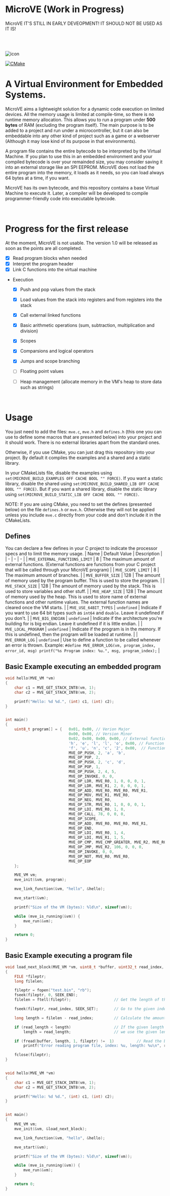 # MicroVE (Work in Progress)
MicroVE IT'S STILL IN EARLY DEVEOPMENT! IT SHOULD NOT BE USED AS IT IS!

<br>
<br>

![icon](https://raw.githubusercontent.com/nevoa-dev/micro-ve/master/icon.png)

[![CMake](https://github.com/nevoa-dev/micro-ve/actions/workflows/cmake.yml/badge.svg?branch=master)](https://github.com/nevoa-dev/micro-ve/actions/workflows/cmake.yml)

# A Virtual Environment for Embedded Systems.
MicroVE aims a lightweight solution for a dynamic code execution on limited devices. All the memory usage is limited at compile-time, so there is no runtime memory allocation. This allows you to run a program under **500 bytes** of RAM (excluding the program itself). The main purpose is to be added to a project and run under a microcontroller, but it can also be embeddable into any other kind of project such as a game or a webserver (Although it may lose kind of its purpose in that environments).

A program file contains the entire bytecode to be interpreted by the Virtual Machine. If you plan to use this in an embedded environment and your compiled bytecode is over your remainded size, you may consider saving it into an external storage like an SPI EEPROM. MicroVE does not load the entire program into the memory, it loads as it needs, so you can load always 64 bytes at a time, if you want.

MicroVE has its own bytecode, and this repository contains a base Virtual Machine to execute it. Later, a compiler will be developed to compile programmer-friendly code into executable bytecode.

<br>

# Progress for the first release
At the moment, MicroVE is not usable. The version 1.0 will be released as soon as the points are all completed.
- [x] Read program blocks when needed
- [x] Interpret the program header
- [x] Link C functions into the virtual machine
- Execution
    - [x] Push and pop values from the stack
    - [x] Load values from the stack into registers and from registers into the stack
    - [x] Call external linked functions
    - [x] Basic arithmetic operations (sum, subtraction, multiplication and division)
    - [x] Scopes
    - [x] Comparsions and logical operators
    - [x] Jumps and scope branching
    - [ ] Floating point values
    - [ ] Heap management (allocate memory in the VM's heap to store data such as strings)


<br>

# Usage
You just need to add the files: `mve.c`, `mve.h` and `defines.h` (this one you can use to define some macros that are presented below) into your project and it should work. There is no external libraries apart from the standard ones.

Otherwise, if you use CMake, you can just drag this repository into your project. By default it compiles the examples and a shared and a static library. 

In your CMakeLists file, disable the examples using `set(MICROVE_BUILD_EXAMPLES OFF CACHE BOOL "" FORCE)`. If you want a static library, disable the shared using `set(MICROVE_BUILD_SHARED_LIB OFF CACHE BOOL "" FORCE)`. But if you want a shared library, disable the static library using `set(MICROVE_BUILD_STATIC_LIB OFF CACHE BOOL "" FORCE)`.

NOTE: If you are using CMake, you need to set the defines (presented below) on the file `defines.h` or `mve.h`. Otherwise they will not be applied unless you include `mve.c` directly from your code and don't include it in the CMakeLists.

## Defines
You can declare a few defines in your C project to indicate the processor specs and to limit the memory usage.
| Name	| Default Value | Description	|
| - | - | -	|
| `MVE_EXTERNAL_FUNCTIONS_LIMIT` | 8 | The maximum amount of external functions. (External functions are functions from your C project that will be called through your MicroVE program) |
| `MVE_SCOPE_LIMIT` | 8 | The maximum amount of branches. |
| `MVE_BUFFER_SIZE` | 128 | The amount of memory used by the program buffer. This is used to store the program. |
| `MVE_STACK_SIZE` | 128 | The amount of memory used by the stack. This is used to store variables and other stuff. |
| `MVE_HEAP_SIZE` | 128 | The amount of memory used by the heap. This is used to store name of external functions and other runtime values. The external function names are cleared once the VM starts. |
| `MVE_USE_64BIT_TYPES` | `undefined` | Indicate if you want to use 64 bit types such as `int64` and `double`. Leave it undefined if you don't. |
| `MVE_BIG_ENDIAN` | `undefined` | Indicate if the architecture you're building for is big endian. Leave it undefined if it is little endian. |
| `MVE_LOCAL_PROGRAM` | `undefined` | Indicate if the program is in the memory. If this is undefined, then the program will be loaded at runtime. |
| `MVE_ERROR_LOG` | `undefined` | Use to define a function to be called whenever an error is thrown. Example: `#define MVE_ERROR_LOG(vm, program_index, error_id, msg) printf("%s Program index: %u.", msg, program_index);` |

## Basic Example executing an embedded program
```c
void hello(MVE_VM *vm) 
{
    char c1 = MVE_GET_STACK_INT8(vm, 1);
    char c2 = MVE_GET_STACK_INT8(vm, 2);

    printf("Hello: %d %d.", (int) c1, (int) c2);
}


int main() 
{
    uint8_t program[] = {   0x01, 0x00, // Verion Major
                            0x00, 0x00, // Version Minor
                            0x02, 0x00, 0x00, 0x00, // External functions count
                            'h', 'e', 'l', 'l', 'o', 0x00, // Function 1
                            'f', 'u', 'n', 'c', '2', 0x00,  // Function 2,
                            MVE_OP_PUSH, 2, 'a', 'b',
                            MVE_OP_POP, 2,
                            MVE_OP_PUSH, 2, 'c', 'd',
                            MVE_OP_POP, 1,
                            MVE_OP_PUSH, 2, 4, 5,
                            MVE_OP_INVOKE, 0, 0,
                            MVE_OP_LDR, MVE_R0, 1, 0, 0, 0, 1,
                            MVE_OP_LDR, MVE_R1, 2, 0, 0, 0, 1,
                            MVE_OP_ADD, MVE_R0, MVE_R0, MVE_R1,
                            MVE_OP_MOV, MVE_R1, MVE_R0,
                            MVE_OP_NEG, MVE_R0,
                            MVE_OP_STR, MVE_R0, 1, 0, 0, 0, 1,
                            MVE_OP_LDI, MVE_R0, 1, 0,
                            MVE_OP_CALL, 78, 0, 0, 0,
                            MVE_OP_SCOPE,
                            MVE_OP_ADD, MVE_R0, MVE_R0, MVE_R1,
                            MVE_OP_END,
                            MVE_OP_LDI, MVE_R0, 1, 4,
                            MVE_OP_LDI, MVE_R1, 1, 5,
                            MVE_OP_CMP, MVE_CMP_GREATER, MVE_R2, MVE_R0, MVE_R1,
                            MVE_OP_JMP, MVE_R2, 106, 0, 0, 0,
                            MVE_OP_INVOKE, 0, 0,
                            MVE_OP_NOT, MVE_R0, MVE_R0,
                            MVE_OP_EOP
    };

    MVE_VM vm;
    mve_init(&vm, program);

    mve_link_function(&vm, "hello", &hello);

    mve_start(&vm);

    printf("Size of the VM (bytes): %ld\n", sizeof(vm));

    while (mve_is_running(&vm)) {
        mve_run(&vm);
    }

    return 0;
}

```


## Basic Example executing a program file
```c
void load_next_block(MVE_VM *vm, uint8_t *buffer, uint32_t read_index, uint32_t read_length) 
{
    FILE *fileptr;
    long filelen;

    fileptr = fopen("test.bin", "rb");
    fseek(fileptr, 0, SEEK_END);
    filelen = ftell(fileptr);                   // Get the length of the file.

    fseek(fileptr, read_index, SEEK_SET);       // Go to the given index, to read.

    long length = filelen - read_index;         // Calculate the amount of bytes to read.

    if (read_length < length)                   // If the given length to read is smaller than the file length,
        length = read_length;                   // we use the given length.

    if (fread(buffer, length, 1, fileptr) !=  1)          // Read the bytes from the given index to the smaller length, into the buffer.
        printf("Error reading program file, index: %u, length: %u\n", read_index, read_length);

    fclose(fileptr);             
}


void hello(MVE_VM *vm) 
{
    char c1 = MVE_GET_STACK_INT8(vm, 1);
    char c2 = MVE_GET_STACK_INT8(vm, 2);

    printf("Hello: %d %d.", (int) c1, (int) c2);
}


int main() 
{
    MVE_VM vm;
    mve_init(&vm, &load_next_block);

    mve_link_function(&vm, "hello", &hello);

    mve_start(&vm);

    printf("Size of the VM (bytes): %ld\n", sizeof(vm));

    while (mve_is_running(&vm)) {
        mve_run(&vm);
    }

    return 0;
}

```
